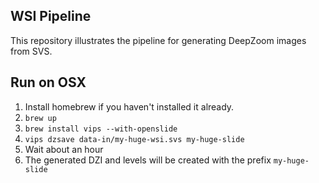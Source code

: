 WSI Pipeline
------------

This repository illustrates the pipeline for generating DeepZoom images from SVS.

Run on OSX
----------

1. Install homebrew if you haven't installed it already.
2. `brew up`
3. `brew install vips --with-openslide`
4. `vips dzsave data-in/my-huge-wsi.svs my-huge-slide`
5. Wait about an hour
6. The generated DZI and levels will be created with the prefix `my-huge-slide`


